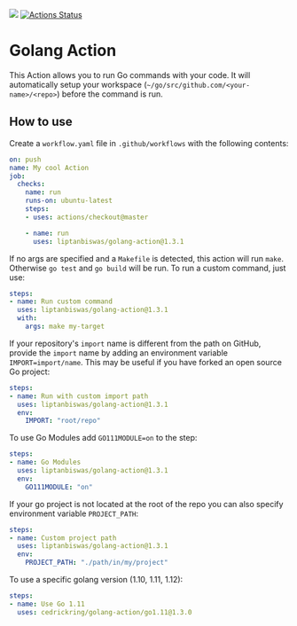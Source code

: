 [![](https://img.shields.io/github/release/cedrickring/golang-action.svg)](https://github.com/cedrickring/golang-action/releases/latest) [![Actions Status](https://wdp9fww0r9.execute-api.us-west-2.amazonaws.com/production/badge/cedrickring/golang-action)](https://wdp9fww0r9.execute-api.us-west-2.amazonaws.com/production/results/cedrickring/golang-action)
# Golang Action

This Action allows you to run Go commands with your code. It will automatically setup your workspace (`~/go/src/github.com/<your-name>/<repo>`) before the command is run.

## How to use

Create a `workflow.yaml` file in `.github/workflows` with the following contents:
```yaml
on: push
name: My cool Action
job:
  checks:
    name: run
    runs-on: ubuntu-latest
    steps:
    - uses: actions/checkout@master

    - name: run
      uses: liptanbiswas/golang-action@1.3.1
```


If no args are specified and a `Makefile` is detected, this action will run `make`. Otherwise `go test` and `go build` will be run.
To run a custom command, just use:
```yaml
steps:
- name: Run custom command
  uses: liptanbiswas/golang-action@1.3.1
  with:
    args: make my-target
```

If your repository's `import` name is different from the path on GitHub,
provide the `import` name by adding an environment variable
`IMPORT=import/name`.  This may be useful if you have forked an open
source Go project:
```yaml
steps:
- name: Run with custom import path
  uses: liptanbiswas/golang-action@1.3.1
  env:
    IMPORT: "root/repo"
```


To use Go Modules add `GO111MODULE=on` to the step:
```yaml
steps:
- name: Go Modules
  uses: liptanbiswas/golang-action@1.3.1
  env:
    GO111MODULE: "on"
```


If your go project is not located at the root of the repo you can also specify environment variable `PROJECT_PATH`:
```yaml
steps:
- name: Custom project path
  uses: liptanbiswas/golang-action@1.3.1
  env:
    PROJECT_PATH: "./path/in/my/project"
```

To use a specific golang version (1.10, 1.11, 1.12):
```yaml
steps:
- name: Use Go 1.11
  uses: cedrickring/golang-action/go1.11@1.3.0
```
